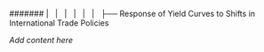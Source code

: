 ####### |   |   |   |   |   |   ├── Response of Yield Curves to Shifts in International Trade Policies

*Add content here*